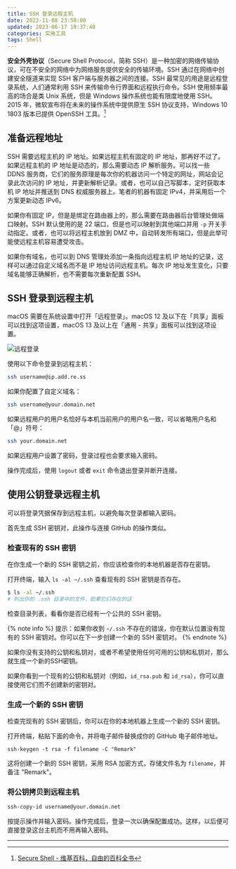 ```yaml
---
title: SSH 登录远程主机
date: 2022-11-08 23:50:00
updated: 2023-06-17 19:37:40
categories: 实用工具
tags: Shell
---
```


**安全外壳协议**（Secure Shell Protocol，简称 SSH）是一种加密的网络传输协议，可在不安全的网络中为网络服务提供安全的传输环境。SSH 通过在网络中创建安全隧道来实现 SSH 客户端与服务器之间的连接。SSH 最常见的用途是远程登录系统，人们通常利用 SSH 来传输命令行界面和远程执行命令。SSH 使用频率最高的场合是类 Unix 系统，但是 Windows 操作系统也能有限度地使用 SSH。2015 年，微软宣布将在未来的操作系统中提供原生 SSH 协议支持，Windows 10 1803 版本已提供 OpenSSH 工具。[^1]

## 准备远程地址

SSH 需要远程主机的 IP 地址。如果远程主机有固定的 IP 地址，那再好不过了。如果远程主机的 IP 地址是动态的，那么需要动态 IP 解析服务。可以找一些 DDNS 服务商，它们的服务原理是每次你的机器访问一个特定的网址，网站会记录此次访问的 IP 地址，并更新解析记录。或者，也可以自己写脚本，定时获取本机 IP 地址并推送到 DNS 权威服务器上。笔者的机器有固定 IPv4，并采用后一个方案更新动态 IPv6。

如果你有固定 IP，但是是绑定在路由器上的，那么需要在路由器后台管理处做端口映射。SSH 默认使用的是 22 端口，但是也可以映射到其他端口并用 `-p` 开关手动指定。或者，也可以将远程主机放到 DMZ 中，自动转发所有端口，但是此举可能使远程主机容易遭受攻击。

如果你有域名，也可以到 DNS 管理处添加一条指向远程主机 IP 地址的记录，这样可以通过自定义域名而不是 IP 地址访问远程主机。每次 IP 地址发生变化，只要域名能够正确解析，也不需要每次重新配置 SSH。

## SSH 登录到远程主机

macOS 需要在系统设置中打开「远程登录」。macOS 12 及以下在「共享」面板可以找到这项设置，macOS 13 及以上在「通用 - 共享」面板可以找到这项设置。

![远程登录](Remote-Login.png)

使用以下命令登录到远程主机：

```sh
ssh username@ip.add.re.ss
```

如果你配置了自定义域名：

```sh
ssh username@your.domain.net
```

如果远程用户的用户名恰好与本机当前用户的用户名一致，可以省略用户名和「@」符号：

```sh
ssh your.domain.net
```

如果远程用户设置了密码，登录过程也会要求输入密码。

操作完成后，使用 `logout` 或者 `exit` 命令退出登录并断开连接。

## 使用公钥登录远程主机

可以将登录凭据保存到远程主机，以避免每次登录都输入密码。

首先生成 SSH 密钥对，此操作与连接 GitHub 的操作类似。

### 检查现有的 SSH 密钥

在你生成一个新的 SSH 密钥之前，你应该检查你的本地机器是否存在密钥。

打开终端，输入 `ls -al ~/.ssh` 查看现有的 SSH 密钥是否存在。

```sh
$ ls -al ~/.ssh
# 列出你的 .ssh 目录中的文件，如果它们存在的话
```

检查目录列表，看看你是否已经有一个公共的 SSH 密钥。

{% note info %}
提示：如果你收到 `~/.ssh` 不存在的错误，你在默认位置没有现有的 SSH 密钥对。你可以在下一步创建一个新的 SSH 密钥对。
{% endnote %}

如果你没有支持的公钥和私钥对，或者不希望使用任何可用的公钥和私钥对，那么就生成一个新的SSH密钥。

如果你看到一个现有的公钥和私钥对（例如，`id_rsa.pub` 和 `id_rsa`），你可以直接使用它们而不创建新的密钥对。

### 生成一个新的 SSH 密钥

检查完现有的 SSH 密钥后，你可以在你的本地机器上生成一个新的 SSH 密钥。

打开终端，粘贴下面的命令，并将电子邮件替换成你的 GitHub 电子邮件地址。

```
ssh-keygen -t rsa -f filename -C "Remark"
```

这将创建一个新的 SSH 密钥，采用 RSA 加密方式，存储文件名为 `filename`，并备注 "Remark"。

### 将公钥拷贝到远程主机

```sh
ssh-copy-id username@your.domain.net
```
按提示操作并输入密码。操作完成后，登录一次以确保配置成功。这样，以后便可直接登录这台主机而不用再输入密码。

---

[^1]: [Secure Shell - 维基百科，自由的百科全书](https://zh.wikipedia.org/wiki/Secure_Shell)
